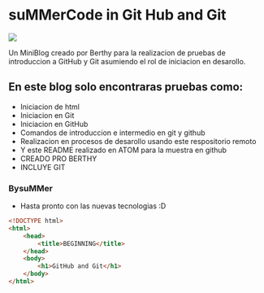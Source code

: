 
# suMMerCode in Git Hub and Git
![](https://github.com/suMMerBerthy/Prueba2/blob/main/imagenes/FOTOSUMMER.jpg)

Un MiniBlog creado por Berthy para la realizacion de pruebas de introduccion a GitHub y Git asumiendo el rol de iniciacion en desarollo.

## En este blog solo encontraras pruebas como:
* Iniciacion de html
* Iniciacion en Git
* Iniciacion en GitHub
* Comandos de introduccion e intermedio en git y github
* Realizacion en procesos de desarollo usando este respositorio remoto
* Y este README realizado en ATOM para la muestra en github
* CREADO PRO BERTHY
* INCLUYE GIT
### BysuMMer
* Hasta pronto con las nuevas tecnologias :D

```html
<!DOCTYPE html>
<html>
    <head>
        <title>BEGINNING</title>
    </head>
    <body>
        <h1>GitHub and Git</h1>
    </body>
</html>
```
